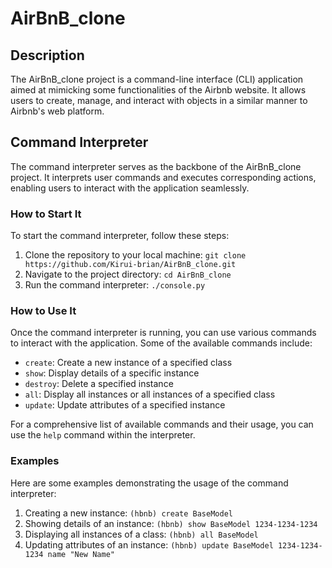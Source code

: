 # AirBnB_clone

## Description
The AirBnB_clone project is a command-line interface (CLI) application aimed at mimicking some functionalities of the Airbnb website. It allows users to create, manage, and interact with objects in a similar manner to Airbnb's web platform.

## Command Interpreter
The command interpreter serves as the backbone of the AirBnB_clone project. It interprets user commands and executes corresponding actions, enabling users to interact with the application seamlessly.

### How to Start It
To start the command interpreter, follow these steps:
1. Clone the repository to your local machine: `git clone https://github.com/Kirui-brian/AirBnB_clone.git`
2. Navigate to the project directory: `cd AirBnB_clone`
3. Run the command interpreter: `./console.py`

### How to Use It
Once the command interpreter is running, you can use various commands to interact with the application. Some of the available commands include:
- `create`: Create a new instance of a specified class
- `show`: Display details of a specific instance
- `destroy`: Delete a specified instance
- `all`: Display all instances or all instances of a specified class
- `update`: Update attributes of a specified instance

For a comprehensive list of available commands and their usage, you can use the `help` command within the interpreter.

### Examples
Here are some examples demonstrating the usage of the command interpreter:

1. Creating a new instance:
```(hbnb) create BaseModel```
2. Showing details of an instance:
```(hbnb) show BaseModel 1234-1234-1234```
3. Displaying all instances of a class:
```(hbnb) all BaseModel```
4. Updating attributes of an instance:
```(hbnb) update BaseModel 1234-1234-1234 name "New Name"```
